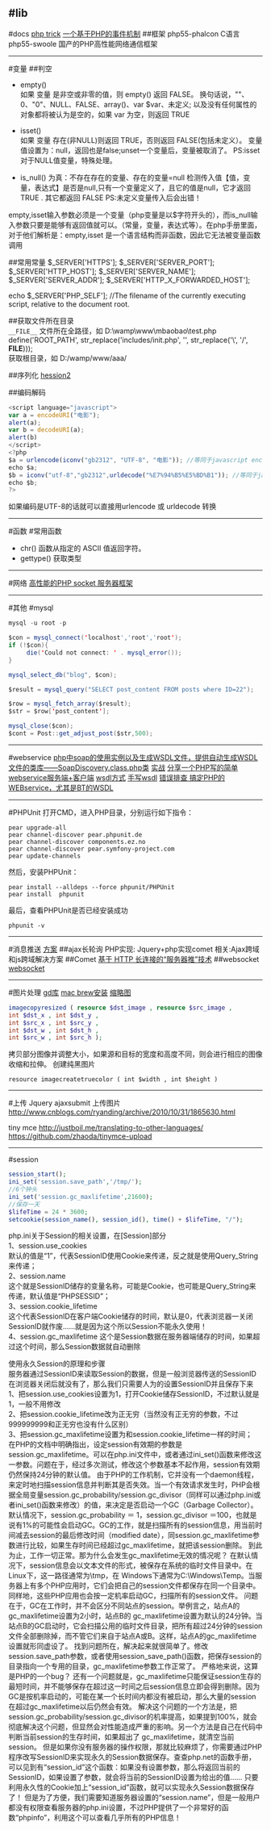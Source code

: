 #lib
---
#docs
[php trick](https://www.quora.com/What-are-some-cool-PHP-tricks)
[一个基于PHP的事件机制](http://www.oschina.net/code/snippet_59519_2937)
##框架
php55-phalcon C语言
php55-swoole 国产的PHP高性能网络通信框架


---
#变量
##判空
* empty()       
如果 变量 是非空或非零的值，则 empty() 返回 FALSE。
换句话说，""、0、"0"、NULL、FALSE、array()、var $var、未定义;
以及没有任何属性的对象都将被认为是空的，如果 var 为空，则返回 TRUE

* isset()   
如果 变量 存在(非NULL)则返回 TRUE，否则返回 FALSE(包括未定义）。
变量值设置为：null，返回也是false;unset一个变量后，变量被取消了。
PS:isset对于NULL值变量，特殊处理。

* is_null()
为真：不存在存在的变量、存在的变量=null
检测传入值【值，变量，表达式】是否是null,只有一个变量定义了，且它的值是null，它才返回TRUE . 其它都返回 FALSE 
PS:未定义变量传入后会出错！

empty,isset输入参数必须是一个变量（php变量是以$字符开头的），而is_null输入参数只要是能够有返回值就可以。（常量，变量，表达式等）。在php手册里面，对于他们解析是：empty,isset 是一个语言结构而非函数，因此它无法被变量函数调用

##常用常量
$_SERVER['HTTPS'];
$_SERVER['SERVER_PORT'];
$_SERVER['HTTP_HOST'];
$_SERVER['SERVER_NAME'];
$_SERVER['SERVER_ADDR'];
$_SERVER['HTTP_X_FORWARDED_HOST'];

echo $_SERVER['PHP_SELF']; //The filename of the currently executing script, relative to the document root.

##获取文件所在目录        
`__FILE__`    文件所在全路径，如 D:\wamp\www\mbaobao\test.php
define('ROOT_PATH', str_replace('includes/init.php', '', str_replace('\\', '/', __FILE__)));   
获取根目录，如 D:/wamp/www/aaa/

##序列化
[hession2](http://blog.sina.com.cn/s/blog_46d93f190102uz6a.html)

##编码解码
```javascript
<script language="javascript">
var a = encodeURI("电影");
alert(a);
var b = decodeURI(a);
alert(b)
</script>
<?php
$a = urlencode(iconv("gb2312", "UTF-8", "电影")); //等同于javascript encodeURI("电影");
echo $a;
$b = iconv("utf-8","gb2312",urldecode("%E7%94%B5%E5%BD%B1")); //等同于javascript decodeURI("%E7%94%B5%E5%BD%B1");
echo $b;
?>
```
如果编码是UTF-8的话就可以直接用urlencode 或 urldecode 转换

---
#函数
#常用函数
* chr() 函数从指定的 ASCII 值返回字符。
* gettype() 获取类型 


---
#网络
[高性能的PHP socket 服务器框架](http://www.workerman.net/workerman)


---
#其他
#mysql
```java
mysql -u root -p

$con = mysql_connect('localhost','root','root');
if (!$con){
     die('Could not connect: ' . mysql_error());
}

mysql_select_db("blog", $con);

$result = mysql_query("SELECT post_content FROM posts where ID=22");

$row = mysql_fetch_array($result);
$str = $row['post_content'];

mysql_close($con);
$cont = Post::get_adjust_post($str,500);
```


---
#webservice
[php中soap的使用实例以及生成WSDL文件，提供自动生成WSDL文件的类库——SoapDiscovery.class.php类](http://blog.csdn.net/wbandzlhgod/article/details/29806677)
[实战](http://koda.iteye.com/blog/152042)
[分享一个PHP写的简单webservice服务端+客户端](http://hmw.iteye.com/blog/1322406)
[wsdl方式](http://www.open-open.com/lib/view/open1324368162639.html)
[手写wsdl](http://blog.csdn.net/rrr4578/article/details/24451943)
[错误排查 搞定PHP的WEBservice，尤其是BT的WSDL](http://www.huliang.com/homepage/nd.php?id=2305)

---
#PHPUnit
打开CMD，进入PHP目录，分别运行如下指令：
```
pear upgrade-all
pear channel-discover pear.phpunit.de
pear channel-discover components.ez.no
pear channel-discover pear.symfony-project.com
pear update-channels
```
然后，安装PHPUnit：
```
pear install --alldeps --force phpunit/PHPUnit
pear install  phpunit
```
最后，查看PHPUnit是否已经安装成功
```
phpunit -v
```

---
#消息推送
[方案](http://www.cnblogs.com/hnrainll/archive/2013/05/07/3064874.html)
##ajax长轮询
PHP实现: Jquery+php实现comet
相关:Ajax跨域和js跨域解决方案
##Comet
[基于 HTTP 长连接的“服务器推”技术](https://www.ibm.com/developerworks/cn/web/wa-lo-comet/#resources)
##websocket
[websocket](http://code.tutsplus.com/tutorials/start-using-html5-websockets-today--net-13270)

---
#图片处理
[gd库](http://www.ccvita.com/401.html)
[mac brew安装](https://github.com/Homebrew/homebrew-php)
[缩略图](http://www.open-open.com/lib/view/open1378556584084.html)
```php
imagecopyresized ( resource $dst_image , resource $src_image ,
int $dst_x , int $dst_y ,
int $src_x , int $src_y ,
int $dst_w , int $dst_h ,
int $src_w , int $src_h );
```
拷贝部分图像并调整大小，如果源和目标的宽度和高度不同，则会进行相应的图像收缩和拉伸。
创建纯黑图片
```
resource imagecreatetruecolor ( int $width , int $height )
```

---
#上传
Jquery ajaxsubmit 上传图片
http://www.cnblogs.com/ryanding/archive/2010/10/31/1865630.html

tiny mce
http://justboil.me/translating-to-other-languages/
https://github.com/zhaoda/tinymce-upload


---
#session
```php
session_start();
ini_set('session.save_path','/tmp/');
//6个钟头
ini_set('session.gc_maxlifetime',21600);
//保存一天
$lifeTime = 24 * 3600;
setcookie(session_name(), session_id(), time() + $lifeTime, "/");
```
php.ini关于Session的相关设置，在[Session]部分    
1、session.use_cookies    
默认的值是“1”，代表SessionID使用Cookie来传递，反之就是使用Query_String来传递；    
2、session.name    
这个就是SessionID储存的变量名称，可能是Cookie，也可能是Query_String来传递，默认值是“PHPSESSID”；     
3、session.cookie_lifetime       
这个代表SessionID在客户端Cookie储存的时间，默认是0，代表浏览器一关闭SessionID就作废……就是因为这个所以Session不能永久使用！      
4、session.gc_maxlifetime                这个是Session数据在服务器端储存的时间，如果超过这个时间，那么Session数据就自动删除

使用永久Session的原理和步骤       
服务器通过SessionID来读取Session的数据，但是一般浏览器传送的SessionID在浏览器关闭后就没有了，那么我们只需要人为的设置SessionID并且保存下来      
1、把session.use_cookies设置为1，打开Cookie储存SessionID，不过默认就是1，一般不用修改      
2、把session.cookie_lifetime改为正无穷（当然没有正无穷的参数，不过999999999和正无穷也没有什么区别）       
3、把session.gc_maxlifetime设置为和session.cookie_lifetime一样的时间；      
在PHP的文档中明确指出，设定session有效期的参数是session.gc_maxlifetime。可以在php.ini文件中，或者通过ini_set()函数来修改这一参数。问题在于，经过多次测试，修改这个参数基本不起作用，session有效期仍然保持24分钟的默认值。
由于PHP的工作机制，它并没有一个daemon线程，来定时地扫描session信息并判断其是否失效。当一个有效请求发生时，PHP会根据全局变量session.gc_probability/session.gc_divisor（同样可以通过php.ini或者ini_set()函数来修改）的值，来决定是否启动一个GC（Garbage Collector）。
默认情况下，session.gc_probability ＝ 1，session.gc_divisor ＝100，也就是说有1%的可能性会启动GC。GC的工作，就是扫描所有的session信息，用当前时间减去session的最后修改时间（modified date），同session.gc_maxlifetime参数进行比较，如果生存时间已经超过gc_maxlifetime，就把该session删除。
到此为止，工作一切正常。那为什么会发生gc_maxlifetime无效的情况呢？
在默认情况下，session信息会以文本文件的形式，被保存在系统的临时文件目录中。在Linux下，这一路径通常为\tmp，在 Windows下通常为C:\Windows\Temp。当服务器上有多个PHP应用时，它们会把自己的session文件都保存在同一个目录中。同样地，这些PHP应用也会按一定机率启动GC，扫描所有的session文件。
问题在于，GC在工作时，并不会区分不同站点的session。举例言之，站点A的gc_maxlifetime设置为2小时，站点B的 gc_maxlifetime设置为默认的24分钟。当站点B的GC启动时，它会扫描公用的临时文件目录，把所有超过24分钟的session文件全部删除掉，而不管它们来自于站点A或B。这样，站点A的gc_maxlifetime设置就形同虚设了。
找到问题所在，解决起来就很简单了。修改session.save_path参数，或者使用session_save_path()函数，把保存session的目录指向一个专用的目录，gc_maxlifetime参数工作正常了。
严格地来说，这算是PHP的一个bug？
还有一个问题就是，gc_maxlifetime只能保证session生存的最短时间，并不能够保存在超过这一时间之后session信息立即会得到删除。因为GC是按机率启动的，可能在某一个长时间内都没有被启动，那么大量的session在超过gc_maxlifetime以后仍然会有效。
解决这个问题的一个方法是，把session.gc_probability/session.gc_divisor的机率提高，如果提到100%，就会彻底解决这个问题，但显然会对性能造成严重的影响。另一个方法是自己在代码中判断当前session的生存时间，如果超出了 gc_maxlifetime，就清空当前session。
但是如果你没有服务器的操作权限，那就比较麻烦了，你需要通过PHP程序改写SessionID来实现永久的Session数据保存。查查php.net的函数手册，可以见到有“session_id”这个函数：如果没有设置参数，那么将返回当前的SessionID，如果设置了参数，就会将当前的SessionID设置为给出的值……
只要利用永久性的Cookie加上“session_id”函数，就可以实现永久Session数据保存了！
但是为了方便，我们需要知道服务器设置的“session.name”，但是一般用户都没有权限查看服务器的php.ini设置，不过PHP提供了一个非常好的函数“phpinfo”，利用这个可以查看几乎所有的PHP信息！



























